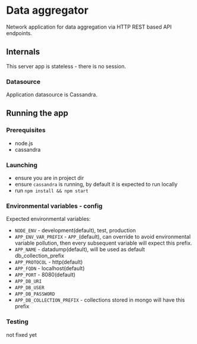# Data aggregator

Network application for data aggregation via HTTP REST based API endpoints.

## Internals

This server app is stateless - there is no session.

### Datasource

Application datasource is Cassandra.

## Running the app

### Prerequisites

- node.js
- cassandra

### Launching

- ensure you are in project dir
- ensure `cassandra` is running, by default it is expected to run locally
- run `npm install && npm start`

### Environmental variables - config

Expected environmental variables:

- `NODE_ENV` - development(default), test, production
- `APP_ENV_VAR_PREFIX` - `APP_`(default), can override to avoid environmental variable pollution, then every
subsequent variable will expect this prefix.
- `APP_NAME` - datadump(default), will be used as default db_collection_prefix
- `APP_PROTOCOL` - http(default)
- `APP_FQDN` - localhost(default)
- `APP_PORT` - 8080(default)
- `APP_DB_URI`
- `APP_DB_USER`
- `APP_DB_PASSWORD`
- `APP_DB_COLLECTION_PREFIX` - collections stored in mongo will have this prefix

### Testing

not fixed yet

